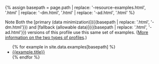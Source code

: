 {% assign basepath = page.path | replace: '-resource-examples.html', '.html' | replace: '-dm.html', '.html' | replace: '-ad.html', '.html' %}

<span class="label label-warning">Note</span> Both the [primary (data minimization)]({{basepath | replace: '.html', '-dm.html'}}) and [fallback (allowable data)]({{basepath | replace: '.html', '-ad.html'}}) versions of this profile use this same set of examples. ([More information on the two types of profiles](profiles.html#data-minimization-and-privacy).)

<ul>
    {% for example in site.data.examples[basepath] %}
        <li>
          <a href="{{example.url | replace: 'GIT_BRANCH_GOES_HERE', site.data['git-branch'] }}">{{example.title}}</a>
        </li>
    {% endfor %}
</ul>

<script>
document.addEventListener("DOMContentLoaded", function() {
  $('<li class="active"><a href="#">Examples</a></li>').insertAfter('.nav-tabs li:first');

});
</script>